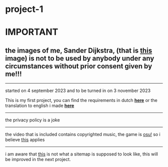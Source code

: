 # project-1

# IMPORTANT

## the images of me, Sander Dijkstra, (that is [this](website/img/sander-small.png) image) is not to be used by anybody under any circumstances without prior consent given by me!!!

---

started on 4 september 2023 and to be turned in on 3 november 2023

This is my first project, you can find the requirements in dutch [**here**](documentatie/eisen.txt) or the translation to english i made [**here**](documentatie/requirements.md)

---

the privacy policy is a joke

---

the video that is included contains copyrighted music, the game is [osu!](https://osu.ppy.sh) so i believe [this](https://osu.ppy.sh/legal/en/Music_licensing#featured-artist-licensing-terms) applies

---

i am aware that [this](documentatie/sitemap.png) is not what a sitemap is supposed to look like, this will be improved in the next project.

